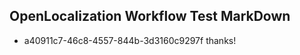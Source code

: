 ## OpenLocalization Workflow Test MarkDown
* a40911c7-46c8-4557-844b-3d3160c9297f 
thanks!<!--HONumber=Mar16_HO2-->
